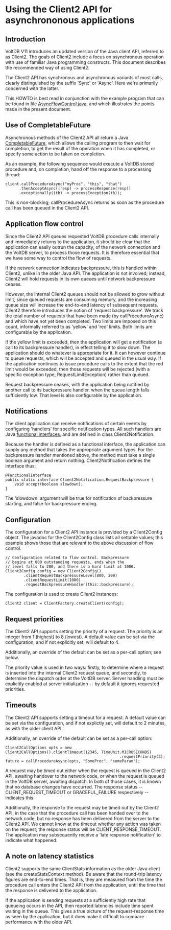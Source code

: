 # Using the Client2 API for asynchrononous applications

## Introduction

VoltDB V11 introduces an updated version of the Java client API, referred to as Client2. The goals of Client2 include a focus on asynchronous operation with use of familiar Java programming constructs. This document describes the recommended way of using Client2.

The Client2 API has synchronous and asynchronous variants of most calls, clearly distinguished by the suffix 'Sync' or 'Async'. Here we're primarily concerned with the latter.

This HOWTO is best read in conjunction with the example program that can be found in file [AsyncFlowControl.java](../client2/AsyncFlowControl.java), and which illustrates the points made in the present document.


## Use of CompletableFuture

Asynchronous methods of the Client2 API all return a Java [CompletableFuture](https://docs.oracle.com/javase/8/docs/api/java/util/concurrent/CompletableFuture.html), which allows the calling program to then wait for completion, to get the result of the operation when it has completed, or specify some action to be taken on completion.

As an example, the following sequence would execute a VoltDB stored procedure and, on completion, hand off the response to a processing thread:

```
client.callProcedureAsync("myProc", "this", "that")
      .thenAcceptAsync((resp) -> processResponse(resp))
      .exceptionally((th) -> processException(th));
```

This is non-blocking; callProcedureAsync returns as soon as the procedure call has been queued in the Client2 API.

## Application flow control

Since the Client2 API queues requested VoltDB procedure calls internally and immediately returns to the application, it should be clear that the application can easily outrun the capacity, of the network connection and the VoltDB server, to process those requests. It is therefore essential that we have some way to control the flow of requests.

If the network connection indicates backpressure, this is handled within Client2, unlike in the older Java API. The application is not involved; instead, Client2 will hold requests in its own queues until network backpressure ceases.

However, the internal Client2 queues should not be allowed to grow without limit, since queued requests are consuming memory, and the increasing queue size will increase the end-to-end latency of subsequent requests. Client2 therefore introduces the notion of 'request backpressure'. We track the total number of requests that have been made (by callProcedureAsync) and which have not yet been completed. Two limits are imposed on this count, informally referred to as 'yellow' and 'red' limits. Both limits are configurable by the application.

If the yellow limit is exceeded, then the application will get a notification (a call to its backpressure handler), in effect telling it to slow down. The application should do whatever is appropriate for it. It can however continue to queue requests, which will be accepted and queued in the usual way. If the application continues to issue procedure calls to the extent that the red limit would be exceeded, then those requests will be rejected (with a specific exception type, RequestLimitException) rather than queued.

Request backpressure ceases, with the application being notified by another call to its backpressure handler, when the queue length falls sufficiently low. That level is also configurable by the application.

## Notifications

The client application can receive notifications of certain events by configuring 'handlers' for specific notification types. All such handlers are Java [functional interfaces](https://docs.oracle.com/javase/8/docs/api/java/util/function/package-summary.html#package.description), and are defined in class Client2Notification.

Because the handler is defined as a functional interface, the application can supply any method that takes the appropriate argument types. For the backpressure handler mentioned above, the method must take a single boolean argument and return nothing. Client2Notification defines the interface thus:

```
@FunctionalInterface
public static interface Client2Notification.RequestBackpressure {
    void accept(boolean slowdown);
}
```

The 'slowdown' argument will be true for notification of backpressure starting, and false for backpressure ending.

## Configuration

The configuration for a Client2 API instance is provided by a Client2Config object. The javadoc for the Client2Config class lists all settable values; this example shows those that are relevant to the above discussion of flow control.


```
// Configuration related to flow control. Backpressure
// begins at 800 outstanding requests, ends when the
// level falls to 200, and there is a hard limit at 1000.
Client2Config config = new Client2Config()
        .clientRequestBackpressureLevel(800, 200)
        .clientRequestLimit(1000)
        .requestBackpressureHandler(this::backpressure);
```

The configuration is used to create Client2 instances:

```
Client2 client = ClientFactory.createClient(config);
```

## Request priorities

The Client2 API supports setting the priority of a request. The priority is an integer from 1 (highest) to 8 (lowest). A default value can be set via the configuration, and if not explicitly set, will default to 4.

Additionally, an override of the default can be set as a per-call option; see below.

The priority value is used in two ways: firstly, to determine where a request is inserted into the internal Client2 request queue, and secondly, to determine the dispatch order at the VoltDB server. Server handling must be explicitly enabled at server initialization -- by default it ignores requested priorities.

## Timeouts

The Client2 API supports setting a timeout for a request. A default value can be set via the configuration, and if not explictly set, will default to 2 minutes, as with the older client API.

Additionally, an override of the default can be set as a per-call option:

```
Client2CallOptions opts = new Client2CallOptions().clientTimeout(12345, TimeUnit.MICROSECONDS)
                                                  .requestPriority(3);
future = callProcedureAsync(opts, "SomeProc", "someParam");
```

A request may be timed out either when the request is queued in the Client2 API, awaiting handover to the network code, or when the request is queued in the VoltDB server, awaiting dispatch. In both of those cases, it is known that no database changes have occurred. The response status -- CLIENT_REQUEST_TIMEOUT or GRACEFUL_FAILURE respectively -- indicates this.

Additionally, the response to the request may be timed out by the Client2 API, in the case that the procedure call has been handed over to the network code, but no response has been delivered from the server to the Client2 API. We cannot know at the timeout whether any action was taken on the request; the response status will be CLIENT_RESPONSE_TIMEOUT. The application may subsequently receive a 'late response notification' to indicate what happened.

## A note on latency statistics

Client2 supports the same ClientStats information as the older Java client (see the createStatsContext method). Be aware that the round-trip latency figures are end-to-end times. That is, they are measured from the time the procedure call enters the Client2 API from the application, until the time that the response is delivered to the application.

If the application is sending requests at a sufficiently high rate that queueing occurs in the API, then reported latencies include time spent waiting in the queue. This gives a true picture of the request-response time as seen by the application, but it does make it difficult to compare performance with the older API.

